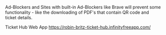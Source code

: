 Ad-Blockers and Sites with built-in Ad-Blockers like Brave will prevent some functionality - like the downloading of PDF's that contain QR code and ticket details.

Ticket Hub Web App
https://robin-britz-ticket-hub.infinityfreeapp.com/
